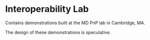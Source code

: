 Interoperability Lab
===========

Contains demonstrations built at the MD PnP lab in Cambridge, MA.

The design of these demonstrations is speculative.
